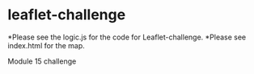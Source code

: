 # leaflet-challenge

*Please see the logic.js for the code for Leaflet-challenge.
*Please see index.html for the map. 

Module 15 challenge
